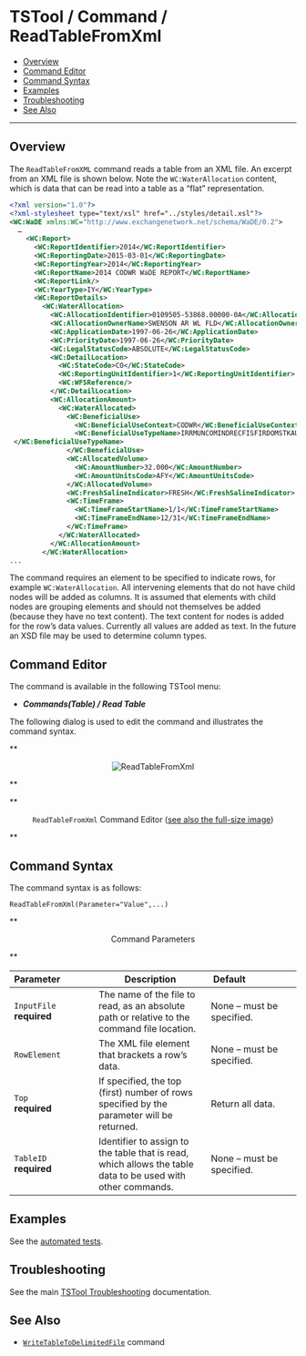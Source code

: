 # TSTool / Command / ReadTableFromXml #

*   [Overview](#overview)
*   [Command Editor](#command-editor)
*   [Command Syntax](#command-syntax)
*   [Examples](#examples)
*   [Troubleshooting](#troubleshooting)
*   [See Also](#see-also)

-------------------------

## Overview ##

The `ReadTableFromXML` command reads a table from an XML file.
An excerpt from an XML file is shown below.
Note the `WC:WaterAllocation` content, which is data that can be read into a table as a “flat” representation.

```xml
<?xml version="1.0"?>
<?xml-stylesheet type="text/xsl" href="../styles/detail.xsl"?>
<WC:WaDE xmlns:WC="http://www.exchangenetwork.net/schema/WaDE/0.2">
  …
    <WC:Report>
      <WC:ReportIdentifier>2014</WC:ReportIdentifier>
      <WC:ReportingDate>2015-03-01</WC:ReportingDate>
      <WC:ReportingYear>2014</WC:ReportingYear>
      <WC:ReportName>2014 CODWR WaDE REPORT</WC:ReportName>
      <WC:ReportLink/>
      <WC:YearType>IY</WC:YearType>
      <WC:ReportDetails>
        <WC:WaterAllocation>
          <WC:AllocationIdentifier>0109505-53868.00000-0A</WC:AllocationIdentifier>
          <WC:AllocationOwnerName>SWENSON AR WL FLD</WC:AllocationOwnerName>
          <WC:ApplicationDate>1997-06-26</WC:ApplicationDate>
          <WC:PriorityDate>1997-06-26</WC:PriorityDate>
          <WC:LegalStatusCode>ABSOLUTE</WC:LegalStatusCode>
          <WC:DetailLocation>
            <WC:StateCode>CO</WC:StateCode>
            <WC:ReportingUnitIdentifier>1</WC:ReportingUnitIdentifier>
            <WC:WFSReference/>
          </WC:DetailLocation>
          <WC:AllocationAmount>
            <WC:WaterAllocated>
              <WC:BeneficialUse>
                <WC:BeneficialUseContext>CODWR</WC:BeneficialUseContext>
                <WC:BeneficialUseTypeName>IRRMUNCOMINDRECFISFIRDOMSTKAUG
 </WC:BeneficialUseTypeName>
              </WC:BeneficialUse>
              <WC:AllocatedVolume>
                <WC:AmountNumber>32.000</WC:AmountNumber>
                <WC:AmountUnitsCode>AFY</WC:AmountUnitsCode>
              </WC:AllocatedVolume>
              <WC:FreshSalineIndicator>FRESH</WC:FreshSalineIndicator>
              <WC:TimeFrame>
                <WC:TimeFrameStartName>1/1</WC:TimeFrameStartName>
                <WC:TimeFrameEndName>12/31</WC:TimeFrameEndName>
              </WC:TimeFrame>
            </WC:WaterAllocated>
          </WC:AllocationAmount>
        </WC:WaterAllocation>
...
```

The command requires an element to be specified to indicate rows, for example `WC:WaterAllocation`.
All intervening elements that do not have child nodes will be added as columns.
It is assumed that elements with child nodes are grouping elements and should
not themselves be added (because they have no text content).
The text content for nodes is added for the row’s data values.
Currently all values are added as text.  In the future an XSD file may be used to determine column types.

## Command Editor ##

The command is available in the following TSTool menu:

*   ***Commands(Table) / Read Table***

The following dialog is used to edit the command and illustrates the command syntax.

**<p style="text-align: center;">
![ReadTableFromXml](ReadTableFromXml.png)
</p>**

**<p style="text-align: center;">
`ReadTableFromXml` Command Editor (<a href="../ReadTableFromXml.png">see also the full-size image</a>)
</p>**

## Command Syntax ##

The command syntax is as follows:

```text
ReadTableFromXml(Parameter="Value",...)
```
**<p style="text-align: center;">
Command Parameters
</p>**

| **Parameter**&nbsp;&nbsp;&nbsp;&nbsp;&nbsp;&nbsp;&nbsp;&nbsp;&nbsp;&nbsp;&nbsp;&nbsp; | **Description** | **Default**&nbsp;&nbsp;&nbsp;&nbsp;&nbsp;&nbsp;&nbsp;&nbsp;&nbsp;&nbsp;&nbsp;&nbsp;&nbsp;&nbsp;&nbsp;&nbsp;&nbsp;&nbsp; |
| --------------|-----------------|----------------- |
|`InputFile`<br>**required**|The name of the file to read, as an absolute path or relative to the command file location.|None – must be specified.|
|`RowElement`|The XML file element that brackets a row’s data.|None – must be specified.|
|`Top`<br>**required**|If specified, the top (first) number of rows specified by the parameter will be returned.|Return all data.|
|`TableID`<br>**required**|Identifier to assign to the table that is read, which allows the table data to be used with other commands.|None – must be specified.|

## Examples ##

See the [automated tests](https://github.com/OpenCDSS/cdss-app-tstool-test/tree/master/test/commands/ReadTableFromXml).

## Troubleshooting ##

See the main [TSTool Troubleshooting](../../troubleshooting/troubleshooting.md) documentation.

## See Also ##

*   [`WriteTableToDelimitedFile`](../WriteTableToDelimitedFile/WriteTableToDelimitedFile.md) command
